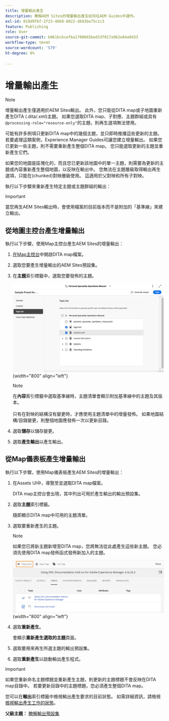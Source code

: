 ```yaml
---
title: 增量輸出產生
description: 瞭解AEM Sites的增量輸出產生如何在AEM Guides中運作。
exl-id: 019d9fbf-2f23-4669-8022-d693be75c1c3
feature: Publishing
role: User
source-git-commit: b061bcbcefba1700665bed33f017a962e84a0433
workflow-type: tm+mt
source-wordcount: '579'
ht-degree: 0%

---
```



# 增量輸出產生

>[!NOTE]
>
> 增量輸出產生僅適用於AEM Sites輸出。 此外，您只能從DITA map或子地圖重新產生DITA \(.dita/.xml\)主題。 如果您選取DITA map、子對應、主題群組或具有`@processing-role="resource-only"`的主題，則再生選項無法使用。

可能有許多例項只更新DITA map中的幾個主題，並只即時推播這些更新的主題。 若要處理這類案例，Experience Manager Guides可讓您建立增量輸出。 如果您已更新一些主題，則不需要重新產生整個DITA map。 您只能選取更新的主題並重新產生它們。

如果您的地圖是區塊化的，而且您已更新該地圖中的單一主題，則需要為更新的主題或內容重新產生整個地圖，以反映在輸出中。 您無法在主題層級取得輸出再生選項，只能在\(chunked\)對映層級使用。 這適用於父對映和所有子對映。

執行以下步驟來重新產生特定主題或主題群組的輸出：

>[!IMPORTANT]
>
> 當您再生AEM Sites輸出時，會使用檔案的目前版本而不是附加的「基準線」來建立輸出。

## 從地圖主控台產生增量輸出

執行以下步驟，使用Map主控台產生AEM Sites的增量輸出：

1. [在Map主控台](./open-files-map-console.md)中開啟DITA map檔案。
1. 選取您要產生增量輸出的AEM Sites預設集。
1. 在&#x200B;**主題**&#x200B;索引標籤中，選取您要發佈的主題。

   ![aem網站主題清單](images/aem-presets-topic-list.png) {width="800" align="left"}

   >[!NOTE]
   >
   > 在&#x200B;**內容**&#x200B;索引標籤中選取基準線時，主題清單會顯示附加基準線中的主題及其版本。<br><br>
   > 只有在對映的結構沒有變更時，才應使用主題清單中的增量發佈。 如果地圖結構/目錄變更，則整個地圖應發佈一次以更新目錄。
1. 選取&#x200B;**儲存**&#x200B;以儲存變更。
1. 選取&#x200B;**產生輸出**&#x200B;以產生輸出。


## 從Map儀表板產生增量輸出

執行以下步驟，使用Map儀表板產生AEM Sites的增量輸出：

1. 在Assets UI中，導覽至並選取DITA map檔案。

   DITA map主控台會出現，其中列出可用於產生輸出的輸出預設集。

1. 選取&#x200B;**主題**&#x200B;索引標籤。

   隨即顯示DITA map中可用的主題清單。

1. 選取要重新產生的主題。

   >[!NOTE]
   >
   > 如果您已將新主題新增至DITA map，您將無法從此處產生這些新主題。 您必須先使用DITA map發佈函式發佈新加入的主題。

   ![](images/regenerate-topics.png){width="800" align="left"}

1. 選取&#x200B;**重新產生**。

   會顯示&#x200B;**重新產生選取的主題**&#x200B;頁面。

1. 選取要用來再生所選主題的輸出預設集。

1. 選取&#x200B;**重新產生**&#x200B;以啟動輸出產生程式。


>[!IMPORTANT]
>
> 如果您重新命名主題標題並重新產生主題，則更新的主題標題不會反映在DITA map目錄中。 若要更新目錄中的主題標題，您必須產生整個DITA map。

您可以在&#x200B;**輸出**&#x200B;索引標籤中檢視輸出產生要求的目前狀態。 如需詳細資訊，請檢視[檢視輸出產生工作的狀態](#view-the-status-of-the-output-generation-task)。



**父級主題：** [瞭解輸出預設集](generate-output-understand-presets.md)
